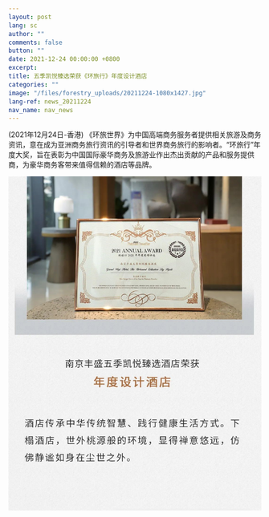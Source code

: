 ```yaml
---
layout: post
lang: sc
author: ""
comments: false
button: ""
date: 2021-12-24 00:00:00 +0800
excerpt:
title: 五季凯悦臻选荣获《环旅行》年度设计酒店
categories: ""
image: "/files/forestry_uploads/20211224-1080x1427.jpg"
lang-ref: news_20211224
nav_name: nav_news
---
```


(2021年12月24日-香港) 《环旅世界》为中国高端商务服务者提供相关旅游及商务资讯，意在成为亚洲商务旅行资讯的引导者和世界商务旅行的影响者。“环旅行”年度大奖，旨在表彰为中国国际豪华商务及旅游业作出杰出贡献的产品和服务提供商，为豪华商务客带来值得信赖的酒店等品牌。

![](/files/forestry_uploads/20211224-1080x1427.jpg)
